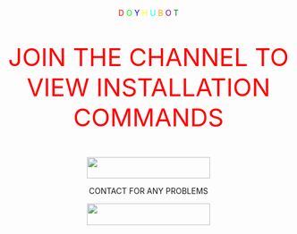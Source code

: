 



<p align="center">
<p align="center">
    <span style="color: #ff0000;">D</span>
    <span style="color: #00ff00;">O</span>
    <span style="color: #0000ff;">Y</span>
    <span style="color: #ffff00;">H</span>
    <span style="color: #ffffff;"> </span>
    <span style="color: #00ffff;">U</span>
    <span style="color: #ffa500;">B</span>
    <span style="color: #800080;">O</span>
    <span style="color: #008000;">T</span>
</p>


<p align="center" style="color: red; font-size: 44px;">JOIN THE CHANNEL TO VIEW INSTALLATION COMMANDS</p>



<p align="center">
    <a href="https://t.me/Dyoh_Ubot">
        <img src="https://img.shields.io/badge/Join%20Channel-blue?style=for-the-badge&logo=telegram&color=black&labelColor=black&borderRadius=15" width="220" height="38.45"/>
    </a>




    
</p>


<p align="center">CONTACT FOR ANY PROBLEMS</p>


<p align="center">
    <a href="https://t.me/raoxc">
        <img src="https://img.shields.io/badge/OFFICIAL%20HACKER-red?style=for-the-badge&logo=telegram&color=black&labelColor=black" width="220" height="38.45"/>
    </a>
</p>
